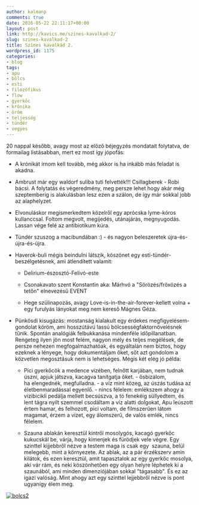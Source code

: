 ```yaml
---
author: kalmanp
comments: true
date: 2016-05-22 22:11:17+00:00
layout: post
link: http://kavics.me/szines-kavalkad-2/
slug: szines-kavalkad-2
title: Színes kavalkád 2.
wordpress_id: 1175
categories:
- blog
tags:
- apu
- bölcs
- esti
- filozófikus
- flow
- gyerkőc
- krónika
- öröm
- teljesség
- tündér
- vegyes
---
```


20 nappal később, avagy most az előző béjegyzés mondatait folytatva, de formailag listásabban, mert ez most így jópofás:



 	
  * A krónikát írnom kell tovább, még akkor is ha inkább más feladat is akadna.

 	
  * Ambrust már egy waldorf suliba tuti felvették!!! Csillagberek - Robi bácsi. A folytatás és végeredmény, meg persze lehet hogy akár még szeptemberig is alakulásban lesz ezen a szálon, de így már sokkal jobb az alaphelyzet.

 	
  * Elvonuláskor megismerkedtem közelről egy aprócska lyme-kóros kullanccsal. Foltom megvolt, megijedés, utánajárás, megnyugodás. Lassan vége felé az antibiotikum kúra.

 	
  * Tündér szuszog a macibundában :) - és nagyon beleszeretek újra-és-újra-és-újra.

 	
  * Haverok-buli mégis beindulni látszik, köszönet egy esti-tündér-beszélgetésnek, ami átlendített valamit:

 	
    * Delirium-észosztó-Felivó-este

 	
    * Csonakavato szent Konstantin aka: Márhvó a "Sörözés/fröxözés a tetőn" elnevezésű EVENT

 	
    * Hege szülinapozás, avagy Love-is-in-the-air-forever-kellett volna + egy furulyás lányokat meg nem kereső Mágnes Géza.




 	
  * Pünkösdi kisugázás: mostanság kialakult egy érdekes megfigyelésem-gondolat köröm, ami hosszútávú lassú bölcsességfaktornövelésnek tűnik. Spontán analógiák felbukkanása mindenféle időpillanatban. Rengeteg ilyen jön most felém, nagyon mély és teljes megélések, de persze nehezen megfogalmazhatóak, és egyáltalán nem biztos, hogy ezeknek a lényege, hogy dokumentáljam őket, sőt azt gondolom a közvetlen megosztásuk nem is lehetséges. Mégis két elég jó példa:

 	
    * Pici gyerkőcök a medence vízében, felnőtt karjában, nem tudnak úszni, apjuk játszva, kacagva tanítgatja őket. - ősbizalom, ha elengednék, megfulladna. - a víz mint közeg, az úszás tudása az életbenmaradással egyenlő. - nincs félelem: emlékszem ahogy a vizibicikli pedálja mellett becsúszva, a tó fenekéig süllyedtem, és lent tágra nyílt szemmel csodáltam a víz alatti dolgokat, Apu leúszott értem hamar, és felhozott, pici voltam, de filmszerűen látom magamat, érzem a vizet, egy álomszerű, de valós emlék, nincs félelem.

 	
    * Szauna ablakán keresztül kintről mosolygós, kacagó gyerkőc kukucskál be, várja, hogy kimenjek és fürödjek vele végre. Egy szinttel kijjebbről nézve a testem maga is csak egy  szauna, belül melegebb, mint a környezete. Az ablak, az a pár érzékszerv amin kilátok, és ezen keresztül, amit tapasztalok az egy gyerkőc mosolya, aki vár rám, és neki köszönhetően egy olyan helyre léphetek ki a szaunából, ami minden dimenziójában sokkal "tágasabb". És ez az igazi valóság. Mint ahogy azt egy szinttel lejjebbről nézve is pont ugyanígy élem meg.







[![bolcs2](http://kavics.me/wp-content/uploads/2016/05/bolcs2.jpg)](http://kavics.me/wp-content/uploads/2016/05/bolcs2.jpg)



